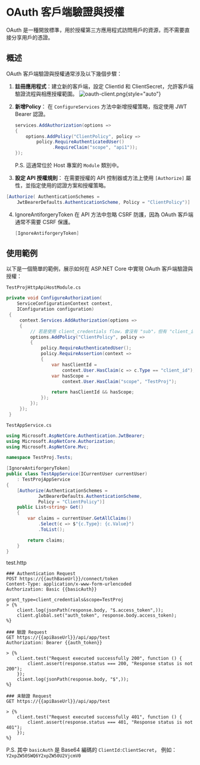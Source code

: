 # OAuth 客戶端驗證與授權
OAuth 是一種開放標準，用於授權第三方應用程式訪問用戶的資源，而不需要直接分享用戶的憑證。

## 概述
OAuth 客戶端驗證與授權通常涉及以下幾個步驟：
1. **註冊應用程式**：建立新的客戶端，設定 ClientId 和 ClientSecret，允許客戶端驗證流程與相應授權範圍。
![oauth-client.png](oauth-client.png){style="auto"}
2. **新增Policy**：
   在 `ConfigureServices` 方法中新增授權策略，指定使用 JWT Bearer 認證。

   ```C#
   services.AddAuthorization(options =>
   {
       options.AddPolicy("ClientPolicy", policy =>
           policy.RequireAuthenticatedUser()
                 .RequireClaim("scope", "api1"));
   });
   ```
   P.S. 這通常位於 Host 專案的 `Module` 類別中。
3. **設定 API 授權規則**：
   在需要授權的 API 控制器或方法上使用 `[Authorize]` 屬性，並指定使用的認證方案和授權策略。

```C#
[Authorize( AuthenticationSchemes = 
    JwtBearerDefaults.AuthenticationScheme, Policy = "ClientPolicy")]
```

4. IgnoreAntiforgeryToken
    在 API 方法中忽略 CSRF 防護，因為 OAuth 客戶端通常不需要 CSRF 保護。
    
    ```C#
    [IgnoreAntiforgeryToken]
    ```

## 使用範例
以下是一個簡單的範例，展示如何在 ASP.NET Core 中實現 OAuth 客戶端驗證與授權：

`TestProjHttpApiHostModule.cs`
```C#
private void ConfigureAuthorization(
    ServiceConfigurationContext context, 
    IConfiguration configuration)
 {
     context.Services.AddAuthorization(options =>
     {
         // 若是使用 client_credentials flow，會沒有 "sub"，但有 "client_id"
         options.AddPolicy("ClientPolicy", policy =>
         {
             policy.RequireAuthenticatedUser();
             policy.RequireAssertion(context =>
             {
                 var hasClientId = 
                     context.User.HasClaim(c => c.Type == "client_id");
                 var hasScope = 
                     context.User.HasClaim("scope", "TestProj");

                 return hasClientId && hasScope;
             });
         });
     });
 }
```
`TestAppService.cs`
```C#
using Microsoft.AspNetCore.Authentication.JwtBearer;
using Microsoft.AspNetCore.Authorization;
using Microsoft.AspNetCore.Mvc;

namespace TestProj.Tests;

[IgnoreAntiforgeryToken]
public class TestAppService(ICurrentUser currentUser) 
    : TestProjAppService
{
    [Authorize(AuthenticationSchemes = 
            JwtBearerDefaults.AuthenticationScheme, 
            Policy = "ClientPolicy")]
    public List<string> Get()
    {
        var claims = currentUser.GetAllClaims()
            .Select(c => $"{c.Type}: {c.Value}")
            .ToList();

        return claims;
    }
}
```
test.http
```http
### Authentication Request
POST https://{{authBaseUrl}}/connect/token
Content-Type: application/x-www-form-urlencoded
Authorization: Basic {{basicAuth}}

grant_type=client_credentials&scope=TestProj
> {%
    client.log(jsonPath(response.body, "$.access_token",));
    client.global.set("auth_token", response.body.access_token);
%}

### 驗證 Request
GET https://{{apiBaseUrl}}/api/app/test
Authorization: Bearer {{auth_token}}

> {%
    client.test("Request executed successfully 200", function () {
        client.assert(response.status === 200, "Response status is not 200");
    });
    client.log(jsonPath(response.body, "$",));
%}

### 未驗證 Request
GET https://{{apiBaseUrl}}/api/app/test

> {%
    client.test("Request executed successfully 401", function () {
        client.assert(response.status === 401, "Response status is not 401");
    });
%}
```
P.S. 其中 `basicAuth` 是 Base64 編碼的 `ClientId:ClientSecret`，
例如：`Y2xpZW50SWQ6Y2xpZW50U2VjcmV0`